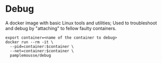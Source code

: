 # Debug

A docker image with basic Linux tools and utilities;
Used to troubleshoot and debug by "attaching" to fellow faulty containers.

```
export container=<name of the container to debug>
docker run --rm -it \
  --pid=container:$container \
  --net=container:$container \
  pamplemousse/debug
```
